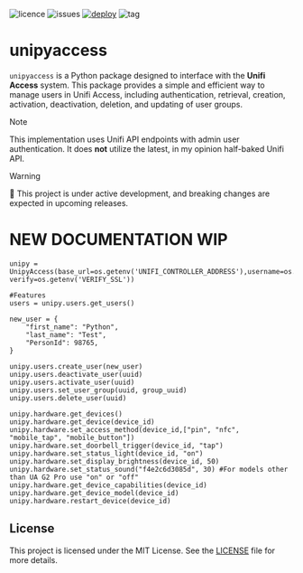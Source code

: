 ![licence](https://img.shields.io/badge/license-MIT-green)
![issues](https://img.shields.io/github/issues/matejgordon/unipyaccess)
[![deploy](https://img.shields.io/github/actions/workflow/status/matejgordon/unipyaccess/deploy.yml)](https://github.com/matejgordon/unipyaccess/actions/workflows/deploy.yml) 
![tag](https://img.shields.io/github/v/tag/matejgordon/unipyaccess)

# unipyaccess

`unipyaccess` is a Python package designed to interface with the **Unifi Access** system. This package provides a simple and efficient way to manage users in Unifi Access, including authentication, retrieval, creation, activation, deactivation, deletion, and updating of user groups.

> [!NOTE]  
> This implementation uses Unifi API endpoints with admin user authentication. It does **not** utilize the latest, in my opinion half-baked Unifi API.

> [!WARNING]  
> 🚧 This project is under active development, and breaking changes are expected in upcoming releases.


# NEW DOCUMENTATION WIP

```
unipy = UnipyAccess(base_url=os.getenv('UNIFI_CONTROLLER_ADDRESS'),username=os.getenv("UNIFI_LOGIN"),password=os.getenv('UNIFI_PASSWORD'), verify=os.getenv('VERIFY_SSL'))

#Features
users = unipy.users.get_users()

new_user = {
    "first_name": "Python",
    "last_name": "Test",
    "PersonId": 98765,
}

unipy.users.create_user(new_user)
unipy.users.deactivate_user(uuid)
unipy.users.activate_user(uuid)
unipy.users.set_user_group(uuid, group_uuid)
unipy.users.delete_user(uuid)

unipy.hardware.get_devices()
unipy.hardware.get_device(device_id)
unipy.hardware.set_access_method(device_id,["pin", "nfc", "mobile_tap", "mobile_button"])
unipy.hardware.set_doorbell_trigger(device_id, "tap")
unipy.hardware.set_status_light(device_id, "on")
unipy.hardware.set_display_brightness(device_id, 50)
unipy.hardware.set_status_sound("f4e2c6d3085d", 30) #For models other than UA G2 Pro use "on" or "off"
unipy.hardware.get_device_capabilities(device_id)
unipy.hardware.get_device_model(device_id)
unipy.hardware.restart_device(device_id)
```
## License

This project is licensed under the MIT License. See the [LICENSE](LICENSE) file for more details.
